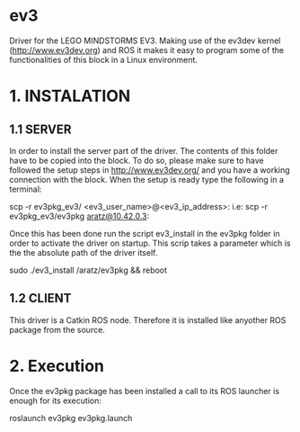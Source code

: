 # ev3
Driver for the LEGO MINDSTORMS EV3. Making use of the ev3dev kernel (http://www.ev3dev.org) and ROS it makes it easy to program some of the functionalities of this block in a Linux environment.

# 1. INSTALATION

## 1.1 SERVER
In order to install the server part of the driver. The contents of this folder have to be copied into the block. To do so, please make sure to have followed the setup steps in http://www.ev3dev.org/ and you have a working connection with the block. When the setup is ready type the following in a terminal:

scp -r ev3pkg_ev3/ <ev3_user_name>@<ev3_ip_address>:
i.e: scp -r ev3pkg_ev3/ev3pkg aratz@10.42.0.3:

Once this has been done run the script ev3_install in the ev3pkg folder in order to activate the driver on startup. This scrip takes a parameter which is the the absolute path of the driver itself.

sudo ./ev3_install /aratz/ev3pkg && reboot


## 1.2 CLIENT
This driver is a Catkin ROS node. Therefore it is installed like anyother ROS package from the source.

# 2. Execution
Once the ev3pkg package has been installed a call to its ROS launcher is enough for its execution:

roslaunch ev3pkg ev3pkg.launch

